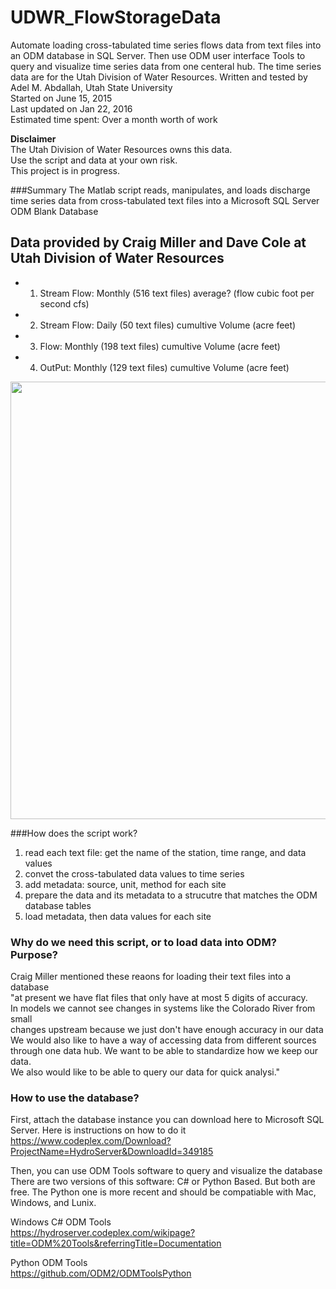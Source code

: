 # UDWR_FlowStorageData
Automate loading cross-tabulated time series flows data from text files into an ODM database in SQL Server. Then use ODM user interface Tools to query and visualize time series data from one centeral hub. The time series data are for the Utah Division of Water Resources. 
Written and tested by Adel M. Abdallah, Utah State University  
Started on June 15, 2015   
Last updated on Jan 22, 2016   
Estimated time spent: Over a month worth of work  

**Disclaimer**   
The Utah Division of Water Resources owns this data.  
Use the script and data at your own risk.   
This project is in progress.   

###Summary
The Matlab script reads, manipulates, and loads discharge time series data from 
cross-tabulated text files into a Microsoft SQL Server ODM Blank Database

## Data provided by Craig Miller and Dave Cole at Utah Division of Water Resources      

* 1. Stream Flow: Monthly (516 text files)   average? (flow cubic foot per second cfs)
* 2. Stream Flow: Daily (50 text files)  cumultive Volume (acre feet)   
* 3. Flow: Monthly (198 text files)  cumultive Volume (acre feet)  
* 4. OutPut: Monthly (129 text files)  cumultive Volume (acre feet)  

<img src="https://github.com/amabdallah/UDWR_FlowStorageData/blob/master/DataLoadingConceptual.JPG" width= "700">     


###How does the script work?
 1. read each text file: get the name of the station, time range, and data values    
 2. convet the cross-tabulated data values to time series   
 3. add metadata: source, unit, method for each site   
 4. prepare the data and its metadata to a strucutre that matches the ODM database tables    
 5. load metadata, then data values for each site   


### Why do we need this script, or to load data into ODM? Purpose?
Craig Miller mentioned these reaons for loading their text files into a database   
"at present we have flat files that only have at most 5 digits of accuracy.   
In models we cannot see changes in systems like the Colorado River from small   
changes upstream because we just don't have enough accuracy in our data    
We would also like to have a way of accessing data from different sources    
through one data hub.  We want to be able to standardize how we keep our data.  
We also would like to be able to query our data for quick analysi."    

### How to use the database?  
First, attach the database instance you can download here to Microsoft SQL Server. Here is instructions on how to do it 
https://www.codeplex.com/Download?ProjectName=HydroServer&DownloadId=349185

Then, you can use ODM Tools software to query and visualize the database   
There are two versions of this software: C# or Python Based. But both are free. The Python one is more recent and should be compatiable with Mac, Windows, and Lunix. 

Windows C# ODM Tools    
https://hydroserver.codeplex.com/wikipage?title=ODM%20Tools&referringTitle=Documentation

Python ODM Tools    
https://github.com/ODM2/ODMToolsPython


